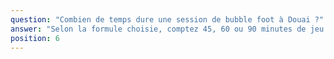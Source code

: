 ```yaml
---
question: "Combien de temps dure une session de bubble foot à Douai ?"
answer: "Selon la formule choisie, comptez 45, 60 ou 90 minutes de jeu effectif, organisées en matchs courts avec rotations. Pour les grands groupes, nous mettons en place un mini‑tournoi avec finales."
position: 6
---
```



